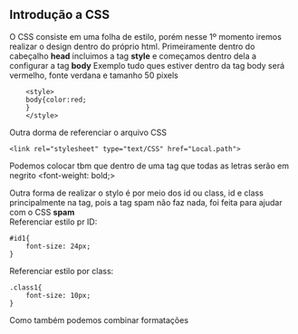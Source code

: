 ## Introdução a CSS

O CSS consiste em uma folha de estilo, porém nesse 1º momento iremos realizar o design dentro do próprio html. Primeiramente dentro do cabeçalho <b>head</b> incluimos a tag <b>style</b> e começamos dentro dela a configurar a tag <b>body</b>
Exemplo tudo ques estiver dentro da tag body será vermelho, fonte verdana e tamanho 50 pixels <br>
        
        <style> 
        body{color:red;
        }
        </style>

Outra dorma de referenciar o arquivo CSS

    <link rel="stylesheet" type="text/CSS" href="Local.path">

Podemos colocar tbm que dentro de uma tag que todas as letras serão em negrito <font-weight: bold;>

Outra forma de realizar o stylo é por meio dos id ou class, id e class <br>
principalmente na tag, pois a tag spam não faz nada, foi feita para ajudar com o CSS <b>spam</b> <br>
Referenciar estilo pr ID:<br>

    #id1{ 
        font-size: 24px;
    }

Referenciar estilo por class: <br>

    .class1{
        font-size: 10px;
    }

Como também podemos combinar formatações

